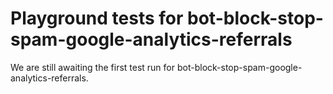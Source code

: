 # Playground tests for bot-block-stop-spam-google-analytics-referrals
We are still awaiting the first test run for bot-block-stop-spam-google-analytics-referrals.
